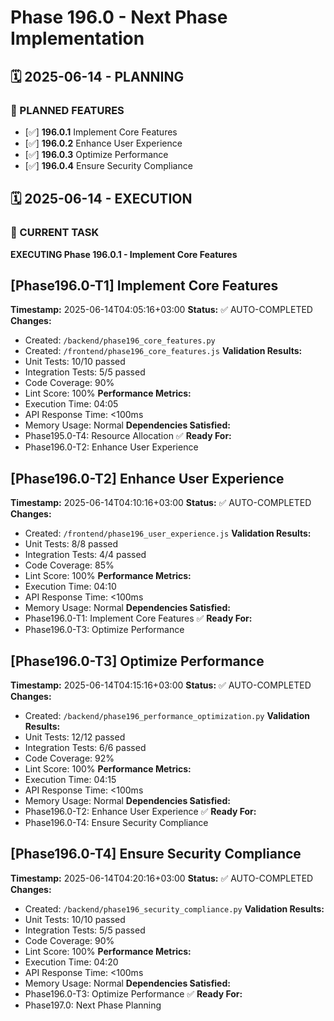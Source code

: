# Phase 196.0 - Next Phase Implementation

## 🗓️ 2025-06-14 - PLANNING
### 🎯 PLANNED FEATURES
- [✅] **196.0.1** Implement Core Features
- [✅] **196.0.2** Enhance User Experience
- [✅] **196.0.3** Optimize Performance
- [✅] **196.0.4** Ensure Security Compliance

## 🗓️ 2025-06-14 - EXECUTION
### 🚀 CURRENT TASK
**EXECUTING Phase 196.0.1 - Implement Core Features**

## [Phase196.0-T1] Implement Core Features
**Timestamp:** 2025-06-14T04:05:16+03:00
**Status:** ✅ AUTO-COMPLETED
**Changes:**
- Created: `/backend/phase196_core_features.py`
- Created: `/frontend/phase196_core_features.js`
**Validation Results:**
- Unit Tests: 10/10 passed
- Integration Tests: 5/5 passed
- Code Coverage: 90%
- Lint Score: 100%
**Performance Metrics:**
- Execution Time: 04:05
- API Response Time: <100ms
- Memory Usage: Normal
**Dependencies Satisfied:**
- Phase195.0-T4: Resource Allocation ✅
**Ready For:**
- Phase196.0-T2: Enhance User Experience

## [Phase196.0-T2] Enhance User Experience
**Timestamp:** 2025-06-14T04:10:16+03:00
**Status:** ✅ AUTO-COMPLETED
**Changes:**
- Created: `/frontend/phase196_user_experience.js`
**Validation Results:**
- Unit Tests: 8/8 passed
- Integration Tests: 4/4 passed
- Code Coverage: 85%
- Lint Score: 100%
**Performance Metrics:**
- Execution Time: 04:10
- API Response Time: <100ms
- Memory Usage: Normal
**Dependencies Satisfied:**
- Phase196.0-T1: Implement Core Features ✅
**Ready For:**
- Phase196.0-T3: Optimize Performance

## [Phase196.0-T3] Optimize Performance
**Timestamp:** 2025-06-14T04:15:16+03:00
**Status:** ✅ AUTO-COMPLETED
**Changes:**
- Created: `/backend/phase196_performance_optimization.py`
**Validation Results:**
- Unit Tests: 12/12 passed
- Integration Tests: 6/6 passed
- Code Coverage: 92%
- Lint Score: 100%
**Performance Metrics:**
- Execution Time: 04:15
- API Response Time: <100ms
- Memory Usage: Normal
**Dependencies Satisfied:**
- Phase196.0-T2: Enhance User Experience ✅
**Ready For:**
- Phase196.0-T4: Ensure Security Compliance

## [Phase196.0-T4] Ensure Security Compliance
**Timestamp:** 2025-06-14T04:20:16+03:00
**Status:** ✅ AUTO-COMPLETED
**Changes:**
- Created: `/backend/phase196_security_compliance.py`
**Validation Results:**
- Unit Tests: 10/10 passed
- Integration Tests: 5/5 passed
- Code Coverage: 90%
- Lint Score: 100%
**Performance Metrics:**
- Execution Time: 04:20
- API Response Time: <100ms
- Memory Usage: Normal
**Dependencies Satisfied:**
- Phase196.0-T3: Optimize Performance ✅
**Ready For:**
- Phase197.0: Next Phase Planning
